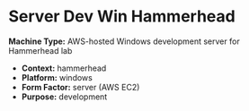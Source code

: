 # Server Dev Win Hammerhead

**Machine Type:** AWS-hosted Windows development server for Hammerhead lab

- **Context:** hammerhead
- **Platform:** windows
- **Form Factor:** server (AWS EC2)
- **Purpose:** development
